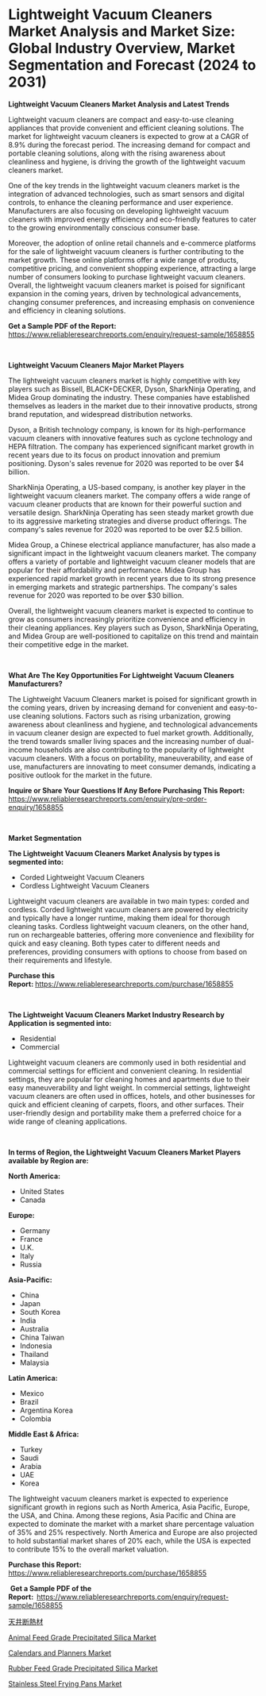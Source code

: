 <p><h1>Lightweight Vacuum Cleaners Market Analysis and Market Size: Global Industry Overview, Market Segmentation and Forecast (2024 to 2031)</h1></p><p><strong>Lightweight Vacuum Cleaners Market Analysis and Latest Trends</strong></p>
<p><p>Lightweight vacuum cleaners are compact and easy-to-use cleaning appliances that provide convenient and efficient cleaning solutions. The market for lightweight vacuum cleaners is expected to grow at a CAGR of 8.9% during the forecast period. The increasing demand for compact and portable cleaning solutions, along with the rising awareness about cleanliness and hygiene, is driving the growth of the lightweight vacuum cleaners market.</p><p>One of the key trends in the lightweight vacuum cleaners market is the integration of advanced technologies, such as smart sensors and digital controls, to enhance the cleaning performance and user experience. Manufacturers are also focusing on developing lightweight vacuum cleaners with improved energy efficiency and eco-friendly features to cater to the growing environmentally conscious consumer base.</p><p>Moreover, the adoption of online retail channels and e-commerce platforms for the sale of lightweight vacuum cleaners is further contributing to the market growth. These online platforms offer a wide range of products, competitive pricing, and convenient shopping experience, attracting a large number of consumers looking to purchase lightweight vacuum cleaners. Overall, the lightweight vacuum cleaners market is poised for significant expansion in the coming years, driven by technological advancements, changing consumer preferences, and increasing emphasis on convenience and efficiency in cleaning solutions.</p></p>
<p><strong>Get a Sample PDF of the Report:&nbsp;</strong> <a href="https://www.reliableresearchreports.com/enquiry/request-sample/1658855">https://www.reliableresearchreports.com/enquiry/request-sample/1658855</a></p>
<p>&nbsp;</p>
<p><strong>Lightweight Vacuum Cleaners Major Market Players</strong></p>
<p><p>The lightweight vacuum cleaners market is highly competitive with key players such as Bissell, BLACK+DECKER, Dyson, SharkNinja Operating, and Midea Group dominating the industry. These companies have established themselves as leaders in the market due to their innovative products, strong brand reputation, and widespread distribution networks.</p><p>Dyson, a British technology company, is known for its high-performance vacuum cleaners with innovative features such as cyclone technology and HEPA filtration. The company has experienced significant market growth in recent years due to its focus on product innovation and premium positioning. Dyson's sales revenue for 2020 was reported to be over $4 billion.</p><p>SharkNinja Operating, a US-based company, is another key player in the lightweight vacuum cleaners market. The company offers a wide range of vacuum cleaner products that are known for their powerful suction and versatile design. SharkNinja Operating has seen steady market growth due to its aggressive marketing strategies and diverse product offerings. The company's sales revenue for 2020 was reported to be over $2.5 billion.</p><p>Midea Group, a Chinese electrical appliance manufacturer, has also made a significant impact in the lightweight vacuum cleaners market. The company offers a variety of portable and lightweight vacuum cleaner models that are popular for their affordability and performance. Midea Group has experienced rapid market growth in recent years due to its strong presence in emerging markets and strategic partnerships. The company's sales revenue for 2020 was reported to be over $30 billion.</p><p>Overall, the lightweight vacuum cleaners market is expected to continue to grow as consumers increasingly prioritize convenience and efficiency in their cleaning appliances. Key players such as Dyson, SharkNinja Operating, and Midea Group are well-positioned to capitalize on this trend and maintain their competitive edge in the market.</p></p>
<p>&nbsp;</p>
<p><strong>What Are The Key Opportunities For Lightweight Vacuum Cleaners Manufacturers?</strong></p>
<p><p>The Lightweight Vacuum Cleaners market is poised for significant growth in the coming years, driven by increasing demand for convenient and easy-to-use cleaning solutions. Factors such as rising urbanization, growing awareness about cleanliness and hygiene, and technological advancements in vacuum cleaner design are expected to fuel market growth. Additionally, the trend towards smaller living spaces and the increasing number of dual-income households are also contributing to the popularity of lightweight vacuum cleaners. With a focus on portability, maneuverability, and ease of use, manufacturers are innovating to meet consumer demands, indicating a positive outlook for the market in the future.</p></p>
<p><strong>Inquire or Share Your Questions If Any Before Purchasing This Report:</strong> <a href="https://www.reliableresearchreports.com/enquiry/pre-order-enquiry/1658855">https://www.reliableresearchreports.com/enquiry/pre-order-enquiry/1658855</a></p>
<p>&nbsp;</p>
<p><strong>Market Segmentation</strong></p>
<p><strong>The Lightweight Vacuum Cleaners Market Analysis by types is segmented into:</strong></p>
<p><ul><li>Corded Lightweight Vacuum Cleaners</li><li>Cordless Lightweight Vacuum Cleaners</li></ul></p>
<p><p>Lightweight vacuum cleaners are available in two main types: corded and cordless. Corded lightweight vacuum cleaners are powered by electricity and typically have a longer runtime, making them ideal for thorough cleaning tasks. Cordless lightweight vacuum cleaners, on the other hand, run on rechargeable batteries, offering more convenience and flexibility for quick and easy cleaning. Both types cater to different needs and preferences, providing consumers with options to choose from based on their requirements and lifestyle.</p></p>
<p><strong>Purchase this Report:&nbsp;</strong><a href="https://www.reliableresearchreports.com/purchase/1658855">https://www.reliableresearchreports.com/purchase/1658855</a></p>
<p>&nbsp;</p>
<p><strong>The Lightweight Vacuum Cleaners Market Industry Research by Application is segmented into:</strong></p>
<p><ul><li>Residential</li><li>Commercial</li></ul></p>
<p><p>Lightweight vacuum cleaners are commonly used in both residential and commercial settings for efficient and convenient cleaning. In residential settings, they are popular for cleaning homes and apartments due to their easy maneuverability and light weight. In commercial settings, lightweight vacuum cleaners are often used in offices, hotels, and other businesses for quick and efficient cleaning of carpets, floors, and other surfaces. Their user-friendly design and portability make them a preferred choice for a wide range of cleaning applications.</p></p>
<p>&nbsp;</p>
<p><strong>In terms of Region, the Lightweight Vacuum Cleaners Market Players available by Region are:</strong></p>
<p>
    <p> <strong> North America: </strong>
        <ul>
            <li>United States</li>
            <li>Canada</li>
        </ul>
        </p> 
    <p> <strong> Europe: </strong>
        <ul>
            <li>Germany</li>
            <li>France</li>
            <li>U.K.</li>
            <li>Italy</li>
            <li>Russia</li>
        </ul>
        </p> 
    <p> <strong> Asia-Pacific: </strong>
        <ul>
            <li>China</li>
            <li>Japan</li>
            <li>South Korea</li>
            <li>India</li>
            <li>Australia</li>
            <li>China Taiwan</li>
            <li>Indonesia</li>
            <li>Thailand</li>
            <li>Malaysia</li>
        </ul>
        </p> 
    <p> <strong> Latin America: </strong>
        <ul>
            <li>Mexico</li>
            <li>Brazil</li>
            <li>Argentina Korea</li>
            <li>Colombia</li>
        </ul>
        </p> 
    <p> <strong> Middle East & Africa: </strong>
        <ul>
            <li>Turkey</li>
            <li>Saudi</li>
            <li>Arabia</li>
            <li>UAE</li>
            <li>Korea</li>
        </ul>
    </p>
    </p>
<p><p>The lightweight vacuum cleaners market is expected to experience significant growth in regions such as North America, Asia Pacific, Europe, the USA, and China. Among these regions, Asia Pacific and China are expected to dominate the market with a market share percentage valuation of 35% and 25% respectively. North America and Europe are also projected to hold substantial market shares of 20% each, while the USA is expected to contribute 15% to the overall market valuation.</p></p>
<p><strong>Purchase this Report: </strong><a href="https://www.reliableresearchreports.com/purchase/1658855">https://www.reliableresearchreports.com/purchase/1658855</a></p>
<p>&nbsp;<strong>Get a Sample PDF of the Report:&nbsp;&nbsp;</strong><a href="https://www.reliableresearchreports.com/enquiry/request-sample/1658855">https://www.reliableresearchreports.com/enquiry/request-sample/1658855</a></p>
<p><strong></strong></p>
<p><p><a href="https://github.com/ycmtqqhvk3273/Market-Research-Report-List-1/blob/main/14655493559.md">天井断熱材</a></p><p><a href="https://issuu.com/reportprime-2/docs/animal-feed-grade-precipitated-silica-market-size-">Animal Feed Grade Precipitated Silica Market</a></p><p><a href="https://github.com/myacatherineblakecaczo9vcsw/Market-Research-Report-List-1/blob/main/calendars-and-planners-market.md">Calendars and Planners Market</a></p><p><a href="https://issuu.com/reportprime-2/docs/rubber-feed-grade-precipitated-silica-market-size-">Rubber Feed Grade Precipitated Silica Market</a></p><p><a href="https://github.com/okotobwrhuteie/Market-Research-Report-List-1/blob/main/stainless-steel-frying-pans-market.md">Stainless Steel Frying Pans Market</a></p></p>